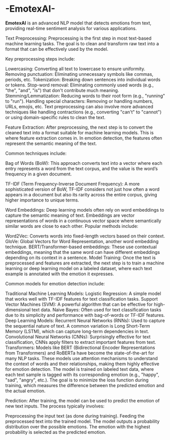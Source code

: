 # -EmotexAI-
**EmotexAI** is an advanced NLP model that detects emotions from text, providing real-time sentiment analysis for various applications.

Text Preprocessing: Preprocessing is the first step in most text-based machine learning tasks. The goal is to clean and transform raw text into a format that can be effectively used by the model.

Key preprocessing steps include:

Lowercasing: Converting all text to lowercase to ensure uniformity.
Removing punctuation: Eliminating unnecessary symbols like commas, periods, etc.
Tokenization: Breaking down sentences into individual words or tokens.
Stop-word removal: Eliminating commonly used words (e.g., "the", "and", "is") that don't contribute much meaning.
Stemming/Lemmatization: Reducing words to their root form (e.g., "running" to "run").
Handling special characters: Removing or handling numbers, URLs, emojis, etc.
Text preprocessing can also involve more advanced techniques like handling contractions (e.g., converting "can't" to "cannot") or using domain-specific rules to clean the text.

Feature Extraction: After preprocessing, the next step is to convert the cleaned text into a format suitable for machine learning models. This is where feature extraction comes in. In emotion detection, the features often represent the semantic meaning of the text.

Common techniques include:

Bag of Words (BoW): This approach converts text into a vector where each entry represents a word from the text corpus, and the value is the word’s frequency in a given document.

TF-IDF (Term Frequency-Inverse Document Frequency): A more sophisticated version of BoW, TF-IDF considers not just how often a word appears in a document but also its rarity across the entire corpus, giving higher importance to unique terms.

Word Embeddings: Deep learning models often rely on word embeddings to capture the semantic meaning of text. Embeddings are vector representations of words in a continuous vector space where semantically similar words are close to each other. Popular methods include:

Word2Vec: Converts words into fixed-length vectors based on their context.
GloVe: Global Vectors for Word Representation, another word embedding technique.
BERT/Transformer-based embeddings: These use contextual embeddings, meaning that the same word can have different embeddings depending on its context in a sentence.
Model Training: Once the text is preprocessed and features are extracted, the next step is to train a machine learning or deep learning model on a labeled dataset, where each text example is annotated with the emotion it expresses.

Common models for emotion detection include:

Traditional Machine Learning Models:
Logistic Regression: A simple model that works well with TF-IDF features for text classification tasks.
Support Vector Machines (SVM): A powerful algorithm that can be effective for high-dimensional text data.
Naive Bayes: Often used for text classification tasks due to its simplicity and performance with bag-of-words or TF-IDF features.
Deep Learning Models:
Recurrent Neural Networks (RNNs): Used to capture the sequential nature of text. A common variation is Long Short-Term Memory (LSTM), which can capture long-term dependencies in text.
Convolutional Neural Networks (CNNs): Surprisingly effective for text classification, CNNs apply filters to extract important features from text.
Transformers: Models like BERT (Bidirectional Encoder Representations from Transformers) and RoBERTa have become the state-of-the-art for many NLP tasks. These models use attention mechanisms to understand the context of words and their relationships, making them highly effective for emotion detection.
The model is trained on labeled text data, where each text sample is tagged with its corresponding emotion (e.g., "happy", "sad", "angry", etc.). The goal is to minimize the loss function during training, which measures the difference between the predicted emotion and the actual emotion.

Prediction: After training, the model can be used to predict the emotion of new text inputs. The process typically involves:

Preprocessing the input text (as done during training).
Feeding the preprocessed text into the trained model.
The model outputs a probability distribution over the possible emotions. The emotion with the highest probability is selected as the predicted emotion.
